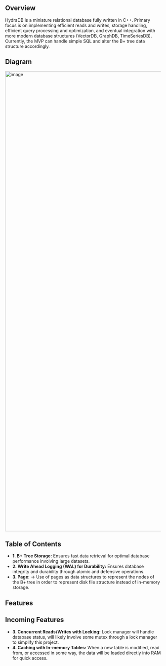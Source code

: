 ## Overview
HydraDB is a miniature relational database fully written in C++. Primary focus is on implementing efficient reads and writes, storage handling, efficient query processing and optimization, and eventual integration with more modern database structures (VectorDB, GraphDB, TimeSeriesDB). Currently, the MVP can handle simple SQL and alter the B+ tree data structure accordingly. 

## Diagram
<img width="3024" height="1490" alt="image" src="https://github.com/user-attachments/assets/024b82ac-b087-43d1-946a-c6683b146cec" />

## Table of Contents
- **1. B+ Tree Storage:** Ensures fast data retrieval for optimal database performance involving large datasets.
- **2. Write Ahead Logging (WAL) for Durability:** Ensures database integrity and durability through atomic and defensive operations. 
- **3. Page:** -> Use of pages as data structures to represent the nodes of the B+ tree in order to represent disk file structure instead of in-memory storage. 
## Features


## Incoming Features
- **3. Concurrent Reads/Writes with Locking:** Lock manager will handle database status, will likely involve some mutex through a lock manager to simplify this project. 
- **4. Caching with In-memory Tables:** When a new table is modified, read from, or accessed in some way, the data will be loaded directly into RAM for quick access. 
